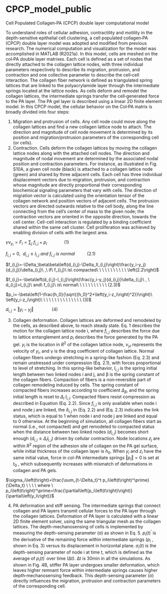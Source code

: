 # CPCP_model_public
Cell Populated Collagen‐PA (CPCP) double layer computational model

To understand roles of cellular adhesion, contractility and motility in the depth-sensitive epithelial cell clustering, a cell populated collagen‐PA (CPCP) double layer model was adopted and modified from previous research. The numerical computation and visualization for the model was accomplished in MATLAB (R2021a). In this model, cells are meshed on the col‐PA double layer matrixes. Each cell is defined as a set of nodes that directly attached to the collagen lattice nodes, with three individual parameters respectively to describe its migration, protrusion, and contraction and one collective parameter to describe the cell‐cell interaction. The collagen fiber network is defined as triangulated spring lattices that are linked to the polyacrylamide layer through the intermediate springs located at the lattice nodes. As cells deform and remodel the collagen lattices, the intermediate springs transfer the cell‐generated force to the PA layer. The PA gel layer is described using a linear 2D finite element model. In this CPCP model, the cellular behavior on the Col‐PA matrix is broadly divided into four steps:
1) Migration and protrusion of cells. Any cell node could move along the collagen lattices and find a new collagen lattice node to attach. The direction and magnitude of cell node movement is determined by its position and migration/protrusion parameters of the corresponding cell (or cells).
2) Contraction. Cells deform the collagen lattices by moving the collagen lattice nodes along with the attached cell nodes. The direction and magnitude of nodal movement are determined by the associated nodal position and contraction parameters. 
For instance, as illustrated in Fig. S10A, a given cell node (black) is attached to a collagen lattice node (green) and shared by three adjacent cells. Each cell has three individual displacement vectors due to migration, protrusion, and contraction whose magnitude are directly proportional their corresponding biochemical signaling parameters that vary with cells. The direction of migration vector is calculated using the orientation tensor of the collagen network and position vectors of adjacent cells. The protrusion vectors are directed outwards relative to the cell body, along the line connecting from the cell’s center of mass to the given node; the contraction vectors are oriented in the opposite direction, towards the cell center. Cell-cell interaction is regulated by a binding coefficient shared within the same cell cluster. Cell proliferation was achieved by enabling division of cells with the largest area.

$\gamma\nu_{y_i}={F_i=\sum_{j}\ f_{i,j}+p}_i\ \ \ \ \ \ \ \ \ \ \ \ \ \ \left(1\right)$

$f_{i,j}=0,\ \ d_{i,j}\le l_{i,j}\ and\ f_{i,j}\ is\ normal\ \ \ \ \ \ \ \ \ \ (2.1)$

$f_{i,j}=-\Delta_\beta\beta\left(d_{i,j}-\Delta_ll_{i,j}\right)\frac{y_i-y_j}{d_{i,j}}\delta_{i,j}\ ,\ if\ f_{i,j}\ is\ compacted\ \ \ \ \ \ \ \ \ \ \ \left(2.2\right)$

$f_{i,j}=-\beta\left(d_{i,j}-l_{i,j}\right)\frac{y_i-y_j}{d_{i,j}}\delta_{i,j}\ , \ d_{i,j}>l_{i,j}\ and\ f_{i,j}\ is\ normal\ \ \ \ \ \ \ \ \ \ \ (2.3)$

$p_i=-\beta\left(1-\frac{h_0}{\sqrt{{h_0}^2+\left(y_i-z_i\right)^2}}\right)\ \left(y_i-z_i\right)\  \ \ \ \ \ \ \ \ \ \ \ \ \ \ (3)$

$d_{i,j}=‖y_i-y_j‖ \ \ \ \ \ \ \ \ \ \ \ \ \ \ \ (4)$

3) Collagen deformation. Collagen lattices are deformed and remodeled by the cells, as described above, to reach steady state. Eq. 1 describes the motion for the collagen lattice node i, where $f_{i,j}$ describes the force due to lattice entanglement and $p_i$ describes the force generated by the PA gel. $y_i$ is the location in $R^2$ of the collagen lattice node, $ν_{yi}$ represents the velocity of $y_i$, and γ is the drag coefficient of collagen lattice. Normal collagen fibers undergo stretching in a spring-like fashion (Eq. 2.3) and remain unstressed under compression (Eq. 2.1), with forces proportional to level of stretching. In this spring-like behavior, $l_{i,j}$ is the spring initial length between two linked nodes i and j, and β is the spring constant of the collagen fibers. Compaction of fibers is a non‐reversible part of collagen remodeling induced by cells. The spring constant of compacted fibers increases according to coefficient $\Delta_β$, and the spring initial length is reset to $\Delta_l$ $l_{i,j}$. Compacted fibers resist compression as described in Equation (Eq. 2.2). Since $f_{i,j}$ is only available when node i and node j are linked, the $\delta_{i,j}$ in (Eq. 2.2) and (Eq. 2.3) indicates the link status, which is equal to 1 when node i and node j are linked and equal to 0 otherwise. At the beginning of simulation, all collagen fibers start as normal (i.e., not compacted) and get remodeled to compacted status when the distance between two linked nodes ($d_{i,j}$) becomes short enough ($d_{i,j}\le\Delta_ll_{i,j}$) driven by cellular contraction. Node locations $z_j$ are within $R^2$ region of the adhesion site of collagen on the PA gel surface, while initial thickness of the collagen layer is $h_0$. When $y_i$ and $z_i$ have the same initial value, force in col-PA intermediate springs $‖p_i‖=0$ is set at $t_0$ , which subsequently increases with mismatch of deformations in collagen and PA gels.

$\sigma_i\left(t\right)=\frac{\sum_{t-\Delta_t}^t p_i\left(t\right)^\prime}{\Delta_t} \ \ \ \ where \ p_i\left(t\right)^\prime=\frac{\partial\left(p_i\left(t\right)\right)}{\partial\left(y_i\right)}$

4) PA deformation and stiff sensing. The intermediate springs that connect collagen and PA layers transmit cellular forces to the PA layer through the collagen lattices. Deformation of PA layer is calculated with a linear 2D finite element solver, using the same triangular mesh as the collagen lattices. The depth-mechanosensing of cells is implemented by measuring the depth-sensing parameter (σ) as shown in Eq. 5. $p_i\left(t\right)^\prime$ 
is the derivative of the remaining force within intermediate springs ($p_i$ , shown in Eq. 3) versus its displacement in horizontal plane. $σ_i (t)$ is the depth-sensing parameter of node i at time t, which is defined as the average of $p_i\left(t\right)^\prime$ over time (∆t). ∆t is 30min in all the simulations.  As shown in Fig. 4B, stiffer PA layer undergoes smaller deformation, which leaves higher remnant force within intermediate springs causes higher depth‐mechanosensing feedback. This depth-sensing parameter (σ) directly influences the migration, protrusion and contraction parameters of the corresponding cell.
